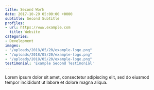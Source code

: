 ```yaml
---
title: Second Work
date: 2017-10-20 05:00:00 +0000
subtitle: Second Subtitle
profiles:
- url: https://www.example.com
  title: Website
categories:
- Development
images:
- "/uploads/2018/05/20/example-logo.png"
- "/uploads/2018/05/20/example-logo.png"
- "/uploads/2018/05/20/example-logo.png"
testimonial: 'Example Second Testimonial'
---
```


Lorem ipsum dolor sit amet, consectetur adipiscing elit, sed do eiusmod tempor incididunt ut labore et dolore magna aliqua.
